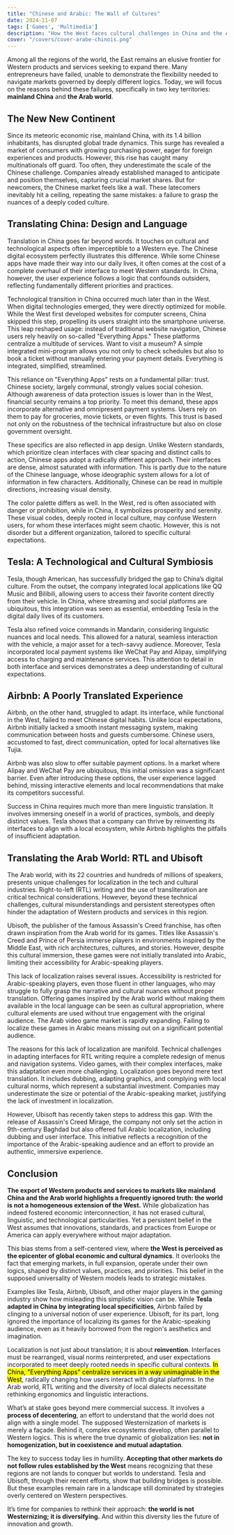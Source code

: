 ```yaml
---
title: "Chinese and Arabic: The Wall of Cultures"  
date: 2024-11-07  
tags: ['Games', 'Multimedia']  
description: "How the West faces cultural challenges in China and the Arab world."  
cover: "/covers/cover-arabe-chinois.png"  
---
```


Among all the regions of the world, the East remains an elusive frontier for Western products and services seeking to expand there. Many entrepreneurs have failed, unable to demonstrate the flexibility needed to navigate markets governed by deeply different logics. Today, we will focus on the reasons behind these failures, specifically in two key territories: **mainland China** and **the Arab world**.

## The New New Continent

Since its meteoric economic rise, mainland China, with its 1.4 billion inhabitants, has disrupted global trade dynamics. This surge has revealed a market of consumers with growing purchasing power, eager for foreign experiences and products. However, this rise has caught many multinationals off guard. Too often, they underestimate the scale of the Chinese challenge. Companies already established managed to anticipate and position themselves, capturing crucial market shares. But for newcomers, the Chinese market feels like a wall. These latecomers inevitably hit a ceiling, repeating the same mistakes: a failure to grasp the nuances of a deeply coded culture.

## Translating China: Design and Language

Translation in China goes far beyond words. It touches on cultural and technological aspects often imperceptible to a Western eye. The Chinese digital ecosystem perfectly illustrates this difference. While some Chinese apps have made their way into our daily lives, it often comes at the cost of a complete overhaul of their interface to meet Western standards. In China, however, the user experience follows a logic that confounds outsiders, reflecting fundamentally different priorities and practices.

Technological transition in China occurred much later than in the West. When digital technologies emerged, they were directly optimized for mobile. While the West first developed websites for computer screens, China skipped this step, propelling its users straight into the smartphone universe. This leap reshaped usage: instead of traditional website navigation, Chinese users rely heavily on so-called "Everything Apps." These platforms centralize a multitude of services. Want to visit a museum? A simple integrated mini-program allows you not only to check schedules but also to book a ticket without manually entering your payment details. Everything is integrated, simplified, streamlined.

This reliance on "Everything Apps" rests on a fundamental pillar: trust. Chinese society, largely communal, strongly values social cohesion. Although awareness of data protection issues is lower than in the West, financial security remains a top priority. To meet this demand, these apps incorporate alternative and omnipresent payment systems. Users rely on them to pay for groceries, movie tickets, or even flights. This trust is based not only on the robustness of the technical infrastructure but also on close government oversight.

These specifics are also reflected in app design. Unlike Western standards, which prioritize clean interfaces with clear spacing and distinct calls to action, Chinese apps adopt a radically different approach. Their interfaces are dense, almost saturated with information. This is partly due to the nature of the Chinese language, whose ideographic system allows for a lot of information in few characters. Additionally, Chinese can be read in multiple directions, increasing visual density.

The color palette differs as well. In the West, red is often associated with danger or prohibition, while in China, it symbolizes prosperity and serenity. These visual codes, deeply rooted in local culture, may confuse Western users, for whom these interfaces might seem chaotic. However, this is not disorder but a different organization, tailored to specific cultural expectations.

## Tesla: A Technological and Cultural Symbiosis

Tesla, though American, has successfully bridged the gap to China’s digital culture. From the outset, the company integrated local applications like QQ Music and Bilibili, allowing users to access their favorite content directly from their vehicle. In China, where streaming and social platforms are ubiquitous, this integration was seen as essential, embedding Tesla in the digital daily lives of its customers.

Tesla also refined voice commands in Mandarin, considering linguistic nuances and local needs. This allowed for a natural, seamless interaction with the vehicle, a major asset for a tech-savvy audience. Moreover, Tesla incorporated local payment systems like WeChat Pay and Alipay, simplifying access to charging and maintenance services. This attention to detail in both interface and services demonstrates a deep understanding of cultural expectations.

## Airbnb: A Poorly Translated Experience

Airbnb, on the other hand, struggled to adapt. Its interface, while functional in the West, failed to meet Chinese digital habits. Unlike local expectations, Airbnb initially lacked a smooth instant messaging system, making communication between hosts and guests cumbersome. Chinese users, accustomed to fast, direct communication, opted for local alternatives like Tujia.

Airbnb was also slow to offer suitable payment options. In a market where Alipay and WeChat Pay are ubiquitous, this initial omission was a significant barrier. Even after introducing these options, the user experience lagged behind, missing interactive elements and local recommendations that make its competitors successful.

Success in China requires much more than mere linguistic translation. It involves immersing oneself in a world of practices, symbols, and deeply distinct values. Tesla shows that a company can thrive by reinventing its interfaces to align with a local ecosystem, while Airbnb highlights the pitfalls of insufficient adaptation.

## Translating the Arab World: RTL and Ubisoft

The Arab world, with its 22 countries and hundreds of millions of speakers, presents unique challenges for localization in the tech and cultural industries. Right-to-left (RTL) writing and the use of transliteration are critical technical considerations. However, beyond these technical challenges, cultural misunderstandings and persistent stereotypes often hinder the adaptation of Western products and services in this region.

Ubisoft, the publisher of the famous Assassin's Creed franchise, has often drawn inspiration from the Arab world for its games. Titles like Assassin's Creed and Prince of Persia immerse players in environments inspired by the Middle East, with rich architectures, cultures, and stories. However, despite this cultural immersion, these games were not initially translated into Arabic, limiting their accessibility for Arabic-speaking players.

This lack of localization raises several issues. Accessibility is restricted for Arabic-speaking players, even those fluent in other languages, who may struggle to fully grasp the narrative and cultural nuances without proper translation. Offering games inspired by the Arab world without making them available in the local language can be seen as cultural appropriation, where cultural elements are used without true engagement with the original audience. The Arab video game market is rapidly expanding. Failing to localize these games in Arabic means missing out on a significant potential audience.

The reasons for this lack of localization are manifold. Technical challenges in adapting interfaces for RTL writing require a complete redesign of menus and navigation systems. Video games, with their complex interfaces, make this adaptation even more challenging. Localization goes beyond mere text translation. It includes dubbing, adapting graphics, and complying with local cultural norms, which represent a substantial investment. Companies may underestimate the size or potential of the Arabic-speaking market, justifying the lack of investment in localization.

However, Ubisoft has recently taken steps to address this gap. With the release of Assassin's Creed Mirage, the company not only set the action in 9th-century Baghdad but also offered full Arabic localization, including dubbing and user interface. This initiative reflects a recognition of the importance of the Arabic-speaking audience and an effort to provide an authentic, immersive experience.

## Conclusion

**The export of Western products and services to markets like mainland China and the Arab world highlights a frequently ignored truth: the world is not a homogeneous extension of the West.** While globalization has indeed fostered economic interconnection, it has not erased cultural, linguistic, and technological particularities. Yet a persistent belief in the West assumes that innovations, standards, and practices from Europe or America can apply everywhere without major adaptation.

This bias stems from a self-centered view, where **the West is perceived as the epicenter of global economic and cultural dynamics**. It overlooks the fact that emerging markets, in full expansion, operate under their own logics, shaped by distinct values, practices, and priorities. This belief in the supposed universality of Western models leads to strategic mistakes.

Examples like Tesla, Airbnb, Ubisoft, and other major players in the gaming industry show how misleading this simplistic vision can be. While **Tesla adapted in China by integrating local specificities**, Airbnb failed by clinging to a universal notion of user experience. Ubisoft, for its part, long ignored the importance of localizing its games for the Arabic-speaking audience, even as it heavily borrowed from the region's aesthetics and imagination.

Localization is not just about translation; it is about **reinvention**. Interfaces must be rearranged, visual norms reinterpreted, and user expectations incorporated to meet deeply rooted needs in specific cultural contexts. <mark>In China, "Everything Apps" centralize services in a way unimaginable in the West</mark>, radically changing how users interact with digital platforms. In the Arab world, RTL writing and the diversity of local dialects necessitate rethinking ergonomics and linguistic interactions.

What’s at stake goes beyond mere commercial success. It involves a **process of decentering**, an effort to understand that the world does not align with a single model. The supposed Westernization of markets is merely a façade. Behind it, complex ecosystems develop, often parallel to Western logics. This is where the true dynamic of globalization lies: **not in homogenization, but in coexistence and mutual adaptation**.

The key to success today lies in humility. **Accepting that other markets do not follow rules established by the West** means recognizing that these regions are not lands to conquer but worlds to understand. Tesla and Ubisoft, through their recent efforts, show that building bridges is possible. But these examples remain rare in a landscape still dominated by strategies overly centered on Western perspectives.

It’s time for companies to rethink their approach: **the world is not Westernizing; it is diversifying.** And within this diversity lies the future of innovation and growth.
